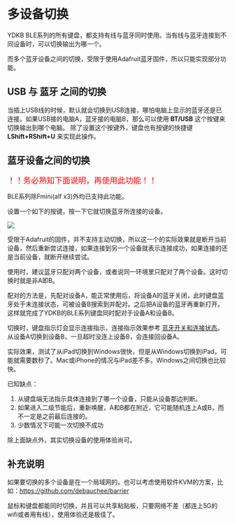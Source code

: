 # 多设备切换
YDKB BLE系列的所有键盘，都支持有线与蓝牙同时使用。当有线与蓝牙连接到不同设备时，可以切换输出为哪一个。

而多个蓝牙设备之间的切换，受限于使用Adafruit蓝牙固件，所以只能实现部分功能。

## USB 与 蓝牙 之间的切换
当插上USB线的时候，默认就会切换到USB连接，哪怕电脑上显示的蓝牙还是已连接。如果USB接的电脑A，蓝牙接的电脑B，那么可以使用 **BT/USB** 这个按键来切换输出到哪个电脑。 除了设置这个按键外，键盘也有按键的快捷键 **LShift+RShift+U** 来实现此操作。

## 蓝牙设备之间的切换
<html>
<font color="red" size="+1">！！务必熟知下面说明，再使用此功能！！</font>
</html>

BLE系列除Fmini(alf x3)外均已支持此功能。

设置一个如下的按键，按一下它就切换蓝牙所连接的设备。

<div style="width: 180px">

![](/assets/device_switching_01.jpg?180)
</div>

受限于Adafruit的固件，并不支持主动切换，所以这一个的实际效果就是断开当前设备，然后重新尝试连接，如果连接到另一个设备就表示连接成功，如果连接的还是当前设备，就断开继续尝试。

使用时，建议蓝牙只配对两个设备，或者说同一环境里只配对了两个设备。这时切换时就是非A即B。

配对的方法是，先配对设备A，能正常使用后，将设备A的蓝牙关闭，此时键盘蓝牙处于未连接状态，可被设备B搜索到并配对。之后把A设备的蓝牙再重新打开。这样就完成了YDKB的BLE系列键盘同时配对于设备A和设备B。

切换时，键盘指示灯会显示连接指示，连接指示效果参考 [蓝牙开关和连接状态](ble-series/connection-status)。从设备A切换到设备B，一旦超时没连上设备B，会连接回设备A。

实际效果，测试了从iPad切换到Windows很快，但是从Windows切换到iPad，可能就需要数秒了。Mac或iPhone的情况与iPad差不多。Windows之间切换也比较快。

已知缺点：

  1. 从键盘端无法指示具体连接到了哪一个设备，只能从设备那边判断。
  2. 如果进入二级节能后，重新唤醒，A和B都在附近，它可能随机连上A或B，而不一定是之前最后连接的。
  3. 少数情况下可能一次切换不成功

除上面缺点外，其实切换设备的使用体验尚可。

## 补充说明

如果要切换的多个设备是在一个局域网的，也可以考虑使用软件KVM的方案，比如：https://github.com/debauchee/barrier

鼠标和键盘都能同时切换，并且可以共享粘贴板，只要网络不差（都连上5G的wifi或者用有线），使用体验还是极佳了。
